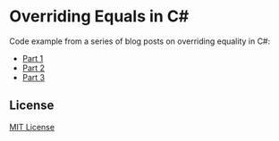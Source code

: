 # Overriding Equals in C#

Code example from a series of blog posts on overriding equality in C#:

* [Part 1](http://www.loganfranken.com/blog/687/overriding-equals-in-c-part-1/)
* [Part 2](http://www.loganfranken.com/blog/687/overriding-equals-in-c-part-2/)
* [Part 3](http://www.loganfranken.com/blog/687/overriding-equals-in-c-part-3/)

## License

[MIT License](https://opensource.org/licenses/MIT)
